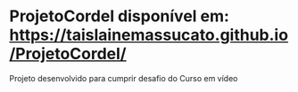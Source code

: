 # ProjetoCordel disponível em: https://taislainemassucato.github.io/ProjetoCordel/
Projeto desenvolvido para cumprir desafio  do Curso em vídeo

